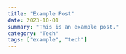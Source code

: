 ```yaml
---
title: "Example Post"
date: 2023-10-01
summary: "This is an example post."
category: "Tech"
tags: ["example", "tech"]
---
```


<!-- ...existing content... -->
